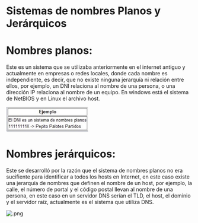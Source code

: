 # Sistemas de nombres Planos y Jerárquicos

# Nombres planos: 
 Este es un sistema que se utilizaba anteriormente en el internet antiguo y actualmente en empresas o redes locales, donde cada nombre es independiente, es decir, que no existe ninguna jerarquía ni relación entre ellos, por ejemplo, un DNI relaciona al nombre de una persona, o una dirección IP relaciona al nombre de un equipo. En windows está el sistema de NetBIOS y en Linux el archivo host.

![NombrePlano.JPG](./NombrePlano.JPG)

# Nombres jerárquicos:
Este se desarrolló por la razón que el sistema de nombres planos no era sucifiente para identificar a todos los hosts en Internet, en este caso existe una jerarquía de nombres que definen el nombre de un host, por ejemplo, la calle, el número de portal y el código postal llevan al nombre de una persona, en este caso en un servidor DNS serían el TLD, el host, el dominio y el servidor raíz, actualmente es el sistema que utiliza DNS.

![.png](./.png)

